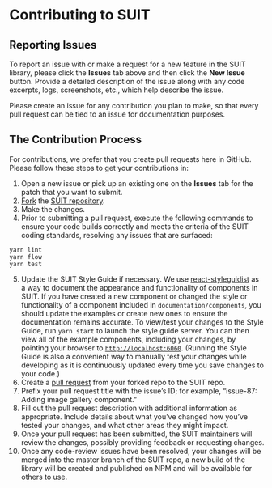 # Contributing to SUIT

## Reporting Issues

To report an issue with or make a request for a new feature in the SUIT library, please click the **Issues** tab above and then click the **New Issue** button. Provide a detailed description of the issue along with any code excerpts, logs, screenshots, etc., which help describe the issue.

Please create an issue for any contribution you plan to make, so that every pull request can be tied to an issue for documentation purposes.

## The Contribution Process

For contributions, we prefer that you create pull requests here in GitHub. Please follow these steps to get your contributions in:

1. Open a new issue or pick up an existing one on the **Issues** tab for the patch that you want to submit.
2. [Fork](https://help.github.com/articles/fork-a-repo) the [SUIT repository](https://github.com/attivio/suit).
3. Make the changes.
4. Prior to submitting a pull request, execute the following commands to ensure your code builds correctly and meets the criteria of the SUIT coding standards, resolving any issues that are surfaced:  
  ```
  yarn lint
  yarn flow
  yarn test
  ```
5. Update the SUIT Style Guide if necessary. We use [react-styleguidist](https://react-styleguidist.js.org) as a way to document the appearance and functionality of components in SUIT. If you have created a new component or changed the style or functionality of a component included in `documentation/components`, you should update the examples or create new ones to ensure the documentation remains accurate.
  To view/test your changes to the Style Guide, run `yarn start` to launch the style guide server. You can then view all of the example components, including your changes, by pointing your browser to [`http://localhost:6060`](http://localhost:6060). (Running the Style Guide is also a convenient way to manually test your changes while developing as it is continuously updated every time you save changes to your code.)
6. Create a [pull request](https://help.github.com/articles/using-pull-requests) from your forked repo to the SUIT repo.
7. Prefix your pull request title with the issue’s ID; for example, “issue-87: Adding image gallery component.”
8. Fill out the pull request description with additional information as appropriate. Include details about what you’ve changed how you’ve tested your changes, and what other areas they might impact.
9. Once your pull request has been submitted, the SUIT maintainers will review the changes, possibly providing feedback or requesting changes.
10. Once any code-review issues have been resolved, your changes will be merged into the master branch of the SUIT repo, a new build of the library will be created and published on NPM and will be available for others to use.

